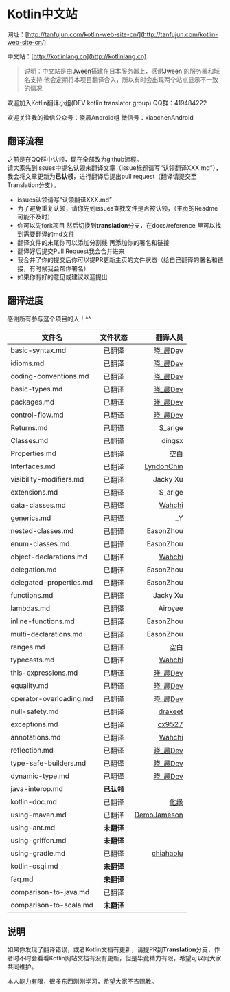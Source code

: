 # Kotlin中文站

网址：[http://tanfujun.com/kotlin-web-site-cn/](http://tanfujun.com/kotlin-web-site-cn/)  

中文站：[http://kotlinlang.cn](http://kotlinlang.cn)  

>说明：中文站是由[Jween](https://github.com/Jween)搭建在日本服务器上，感谢[Jween](https://github.com/Jween) 的服务器和域名支持
>他会定期将本项目翻译合入，所以有时会出现两个站点显示不一致的情况

欢迎加入Kotlin翻译小组(DEV kotlin translator group)   QQ群：419484222  

欢迎关注我的微信公众号：晓晨Android组 微信号：xiaochenAndroid

## 翻译流程

之前是在QQ群中认领，现在全部改为github流程。  
请大家先到issues中提名认领未翻译文章（issue标题请写“认领翻译XXX.md”），我会将文章更新为**已认领**，进行翻译后提出pull request（翻译请提交至Translation分支）。

* issues认领请写“认领翻译XXX.md”
* 为了避免重复认领，请你先到issues查找文件是否被认领，（主页的Readme可能不及时）
* 你可以先fork项目 然后切换到**translation**分支，在docs/reference 里可以找到需要翻译的md文件
* 翻译文件的末尾你可以添加分割线 再添加你的署名和链接
* 翻译好后提交Pull Request我会合并进来
* 我合并了你的提交后你可以提PR更新主页的文件状态（给自己翻译的署名和链接，有时候我会帮你署名）
* 如果你有好的意见或建议欢迎提出

## 翻译进度

感谢所有参与这个项目的人！^^

| 文件名        | 文件状态           | 翻译人员  |  
| ------------- |:-------------:| -----:|  
|basic-syntax.md|已翻译|[晓_晨Dev](http://tanfujun.cc)|  
|idioms.md|已翻译|[晓_晨Dev](http://tanfujun.cc)|  
|coding-conventions.md|已翻译|[晓_晨Dev](http://tanfujun.cc)|  
|basic-types.md|已翻译|[晓_晨Dev](http://tanfujun.cc)|  
|packages.md|已翻译|[晓_晨Dev](http://tanfujun.cc)|  
|control-flow.md|已翻译|[晓_晨Dev](http://tanfujun.cc)|  
|Returns.md|已翻译|S_arige|  
|Classes.md|已翻译|dingsx|  
|Properties.md|已翻译|空白|  
|Interfaces.md |已翻译|[LyndonChin](https://github.com/LyndonChin)|  
|visibility-modifiers.md|已翻译|Jacky Xu|  
|extensions.md|已翻译|S_arige|  
|data-classes.md|已翻译|[Wahchi](https://github.com/wahchi)|  
|generics.md|已翻译|_Y|  
|nested-classes.md|已翻译|EasonZhou|  
|enum-classes.md|已翻译|EasonZhou|  
|object-declarations.md|已翻译|[Wahchi](https://github.com/wahchi)|  
|delegation.md|已翻译|EasonZhou|  
|delegated-properties.md|已翻译|EasonZhou|  
|functions.md|已翻译|Jacky Xu|  
|lambdas.md|已翻译|Airoyee|  
|inline-functions.md|已翻译|EasonZhou|  
|multi-declarations.md|已翻译|EasonZhou|  
|ranges.md|已翻译|空白|  
|typecasts.md|已翻译|[Wahchi](https://github.com/wahchi)|  
|this-expressions.md|已翻译|[晓_晨Dev](http://tanfujun.cc)|  
|equality.md|已翻译|[晓_晨Dev](http://tanfujun.cc)|  
|operator-overloading.md|已翻译|[晓_晨Dev](http://tanfujun.cc)|  
|null-safety.md|已翻译|[drakeet](https://github.com/drakeet)|  
|exceptions.md|已翻译|[cx9527](https://github.com/cx9527)|  
|annotations.md|已翻译|[Wahchi](https://github.com/wahchi)|  
|reflection.md|已翻译|[晓_晨Dev](http://tanfujun.cc)|  
|type-safe-builders.md|已翻译|[晓_晨Dev](http://tanfujun.cc)|  
|dynamic-type.md|已翻译|[晓_晨Dev](http://tanfujun.cc)|  
|java-interop.md|**已认领**||  
|kotlin-doc.md|已翻译|[化缘](http://frblog.sinaapp.com)|  
|using-maven.md|已翻译|[DemoJameson](http://www.demojameson.com)|  
|using-ant.md|**未翻译**||  
|using-griffon.md|**未翻译**||  
|using-gradle.md|已翻译|[chiahaolu](https://github.com/chiahaolu)|  
|kotlin-osgi.md|**未翻译**||  
|faq.md|**未翻译**||  
|comparison-to-java.md|已翻译||  
|comparison-to-scala.md|**未翻译**||  


## 说明

如果你发现了翻译错误，或者Kotlin文档有更新，请提PR到**Translation**分支，作者时不时会看看Kotlin网站文档有没有更新，但是毕竟精力有限，希望可以同大家共同维护。

本人能力有限，很多东西刚刚学习，希望大家不吝赐教。
